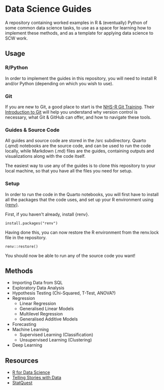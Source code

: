 # Data Science Guides

A repository containing worked examples in R & (eventually) Python of some common data science tasks, to use as a space for learning how to implement these methods, and as a template for applying data science to SCW work.

## Usage

### R/Python

In order to implement the guides in this repository, you will need to install R and/or Python (depending on which you wish to use).

### Git

If you are new to Git, a good place to start is the [NHS-R Git Training](https://github.com/nhs-r-community/git_training/). Their [Introduction to Git](https://github.com/nhs-r-community/git_training/blob/main/guides/introduction_to_git.md) will help you understand why version control is necessary, what Git & GitHub can offer, and how to navigate these tools.

### Guides & Source Code

All guides and source code are stored in the /src subdirectory. Quarto (.qmd) notebooks are the source code, and can be used to run the code locally, while Markdown (.md) files are the guides, containing outputs and visualizations along with the code itself.

The easiest way to use any of the guides is to clone this repository to your local machine, so that you have all the files you need for setup.

### Setup

In order to run the code in the Quarto notebooks, you will first have to install all the packages that the code uses, and set up your R environment using [{renv}](https://rstudio.github.io/renv/articles/renv.html).

First, if you haven't already, install {renv}.

```{r}
install.packages("renv")
```

Having done this, you can now restore the R environment from the renv.lock file in the repository.

```{r}
renv::restore()
```

You should now be able to run any of the source code you want!

## Methods

- Importing Data from SQL
- Exploratory Data Analysis
- Hypothesis Testing (Chi-Squared, T-Test, ANOVA?)
- Regression
  - Linear Regression
  - Generalised Linear Models
  - Multilevel Regression
  - Generalised Additive Models
- Forecasting
- Machine Learning
  - Supervised Learning (Classification)
  - Unsupervised Learning (Clustering)
- Deep Learning

## Resources

- [R for Data Science](https://r4ds.hadley.nz/)
- [Telling Stories with Data](https://tellingstorieswithdata.com/)
- [StatQuest](https://www.youtube.com/@statquest)
